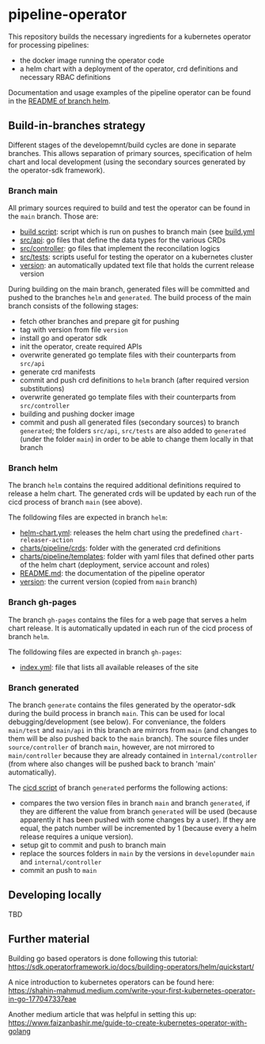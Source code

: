 # pipeline-operator

This repository builds the necessary ingredients for a kubernetes operator for processing pipelines:

 * the docker image running the operator code
 * a helm chart with a deployment of the operator, crd definitions and necessary RBAC definitions

Documentation and usage examples of the pipeline operator can be found in the 
[README of branch helm](https://github.com/k-pipe/pipeline-operator/blob/helm/README.md).

## Build-in-branches strategy

Different stages of the developemnt/build cycles are done in separate branches. This allows separation of 
primary sources, specification of helm chart and local development (using the secondary sources generated by 
the operator-sdk framework).

### Branch main 

All primary sources required to build and test the operator can be found in the `main` branch. Those are:
 
 * [build script](build-and-push.sh): script which is run on pushes to branch main (see [build.yml](.github/workflows/build.yml)
 * [src/api](src/api): go files that define the data types for the various CRDs
 * [src/controller](src/controller): go files that implement the reconcilation logics
 * [src/tests](src/tests): scripts useful for testing the operator on a kubernetes cluster
 * [version](version): an automatically updated text file that holds the current release version

During building on the main branch, generated files will be committed and pushed to the branches `helm` and `generated`.
The build process of the main branch consists of the following stages:
 
 * fetch other branches and prepare git for pushing
 * tag with version from file `version`
 * install go and operator sdk
 * init the operator, create required APIs
 * overwrite generated go template files with their counterparts from `src/api`
 * generate crd manifests
 * commit and push crd definitions to `helm` branch (after required version substitutions)
 * overwrite generated go template files with their counterparts from `src/controller`
 * building and pushing docker image
 * commit and push all generated files (secondary sources) to branch `generated`; the folders `src/api`, `src/tests` are also added to 
   `generated` (under the folder `main`) in order to be able to change them locally in that branch

### Branch helm

The branch `helm` contains the required additional definitions required to release a helm chart. The generated crds 
will be updated by each run of the cicd process of branch `main` (see above).

The folldowing files are expected in branch `helm`:

 * [helm-chart.yml](https://github.com/k-pipe/pipeline-operator/blob/helm/.github/workflows/helm-chart.yml): 
   releases the helm chart using the predefined `chart-releaser-action` 
 * [charts/pipeline/crds](https://github.com/k-pipe/pipeline-operator/tree/helm/charts/tdset/crds): folder with the generated crd definitions
 * [charts/pipeline/templates](https://github.com/k-pipe/pipeline-operator/tree/helm/charts/tdset/templates): folder with yaml files that defined other parts of the helm chart (deployment, service account and roles)
 * [README.md](https://github.com/k-pipe/pipeline-operator/blob/helm/README.md): the documentation of the pipeline operator
 * [version](https://github.com/k-pipe/pipeline-operator/blob/helm/version): the current version (copied from `main` branch)

### Branch gh-pages

The branch `gh-pages` contains the files for a web page that serves a helm chart release. It is automatically updated
in each run of the cicd process of branch `helm`.

The folldowing files are expected in branch `gh-pages`:
 * [index.yml](https://github.com/k-pipe/pipeline-operator/blob/gh-pages/index.yaml): file that lists all available releases of the site

### Branch generated

The branch `generate` contains the files generated by the operator-sdk during the build process in branch `main`.
This can be used for local debugging/development (see below). For conveniance, the folders `main/test` and `main/api`
in this branch are mirrors from `main` (and changes to them will be also pushed back to the `main` branch). The source files under `source/controller`
of branch `main`, however, are not mirrored to `main/controller` because they are already contained in `ìnternal/controller`
(from where also changes will be pushed back to branch 'main' automatically).

The [cicd script](https://github.com/k-pipe/pipeline-operator/blob/generated/.github/workflows/push-to-main.yml) of branch `generated`
performs the following actions:

 * compares the two version files in branch `main` and branch `generated`, if they are different the value from branch `generated`
   will be used (because apparently it has been pushed with some changes by a user). If they are equal, the patch number
   will be incremented by 1 (because every a helm release requires a unique version).
 * setup git to commit and push to branch main
 * replace the sources folders in `main` by the versions in `develop`under `main` and `internal/controller`
 * commit an push to `main`

## Developing locally

TBD

## Further material

Building go based operators is done following this tutorial: https://sdk.operatorframework.io/docs/building-operators/helm/quickstart/

A nice introduction to kubernetes operators can be found here: https://shahin-mahmud.medium.com/write-your-first-kubernetes-operator-in-go-177047337eae

Another medium article that was helpful in setting this up: https://www.faizanbashir.me/guide-to-create-kubernetes-operator-with-golang
